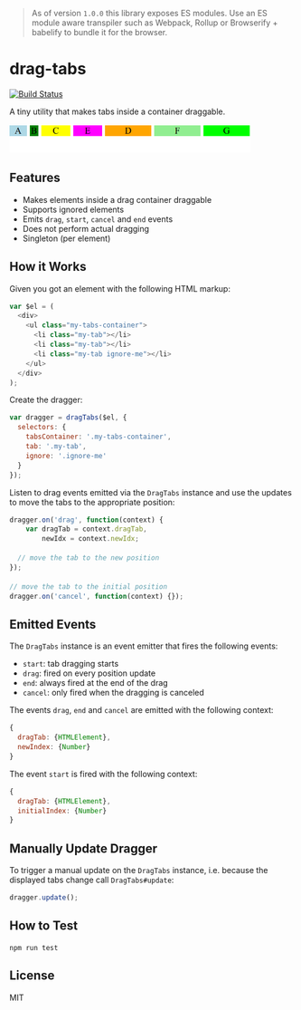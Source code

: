 > As of version `1.0.0` this library exposes ES modules. Use an ES module aware transpiler such as Webpack, Rollup or Browserify + babelify to bundle it for the browser.

# drag-tabs

[![Build Status](https://travis-ci.com/bpmn-io/drag-tabs.svg?branch=master)](https://travis-ci.com/bpmn-io/drag-tabs)

A tiny utility that makes tabs inside a container draggable.

<img src="https://raw.githubusercontent.com/bpmn-io/drag-tabs/master/screencast.gif" alt="drag-tabs in action" height="50">


## Features

* Makes elements inside a drag container draggable
* Supports ignored elements
* Emits `drag`, `start`, `cancel` and `end` events
* Does not perform actual dragging
* Singleton (per element)


## How it Works

Given you got an element with the following HTML markup:

```javascript
var $el = (
  <div>
    <ul class="my-tabs-container">
      <li class="my-tab"></li>
      <li class="my-tab"></li>
      <li class="my-tab ignore-me"></li>
    </ul>
  </div>
);
```

Create the dragger:

```javascript
var dragger = dragTabs($el, {
  selectors: {
    tabsContainer: '.my-tabs-container',
    tab: '.my-tab',
    ignore: '.ignore-me'
  }
});
```

Listen to drag events emitted via the `DragTabs` instance and use the updates to move the tabs to the appropriate position:

```javascript
dragger.on('drag', function(context) {
    var dragTab = context.dragTab,
        newIdx = context.newIdx;

  // move the tab to the new position
});

// move the tab to the initial position
dragger.on('cancel', function(context) {});
```


## Emitted Events

The `DragTabs` instance is an event emitter that fires the following events:

- `start`: tab dragging starts
- `drag`: fired on every position update
- `end`: always fired at the end of the drag
- `cancel`: only fired when the dragging is canceled

The events `drag`, `end` and `cancel` are emitted with the following context:

```js
{
  dragTab: {HTMLElement},
  newIndex: {Number}
}
```

The event `start` is fired with the following context:

```js
{
  dragTab: {HTMLElement},
  initialIndex: {Number}
}
```


## Manually Update Dragger

To trigger a manual update on the `DragTabs` instance, i.e. because the displayed tabs change call `DragTabs#update`:

```javascript
dragger.update();
```


## How to Test

```
npm run test
```

## License

MIT
